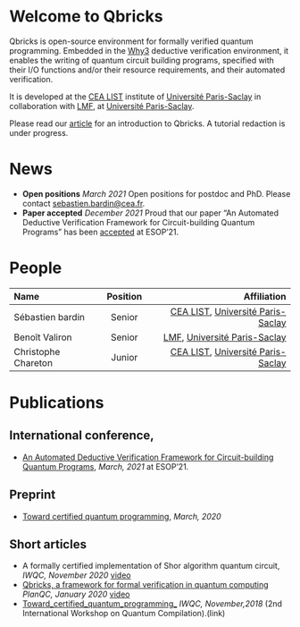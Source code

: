 # Welcome to Qbricks

Qbricks is open-source environment for formally verified quantum programming. Embedded in the [Why3](http://why3.lri.fr/) deductive verification environment, it enables the writing of quantum circuit building programs, specified with their I/O functions and/or their resource requirements, and their automated verification.

It is developed at the [CEA LIST](http://www-list.cea.fr/en/) institute of [Université Paris-Saclay](https://www.universite-paris-saclay.fr/en) in collaboration with [LMF](https://lmf-paris-saclay.fr/newsite/), at  [Université Paris-Saclay](https://www.universite-paris-saclay.fr/en).

Please read our [article](https://github.com/Qbricks/qbricks.github.io/files/6414263/final--ESOP-2021.pdf) for an introduction to Qbricks. A tutorial redaction is under progress.


# News 

- **Open positions**         _March 2021_  Open positions for postdoc and PhD. Please contact sebastien.bardin@cea.fr.
- **Paper accepted**        _December 2021_  Proud that our paper “An Automated Deductive Verification Framework for Circuit-building Quantum Programs” has been [accepted](https://github.com/Qbricks/qbricks.github.io/files/6414263/final--ESOP-2021.pdf) at ESOP’21.


# People

| Name      |     Position     |        Affiliation |
| :------------ | :-------------: | -------------: |
| Sébastien bardin      |     Senior     |   [CEA LIST](http://www-list.cea.fr/en/), [Université Paris-Saclay](https://www.universite-paris-saclay.fr/en) |
| Benoît Valiron   |   Senior   |  [LMF](https://lmf-paris-saclay.fr/newsite/), [Université Paris-Saclay](https://www.universite-paris-saclay.fr/en) |
| Christophe Chareton        |     Junior      |  [CEA LIST](http://www-list.cea.fr/en/), [Université Paris-Saclay](https://www.universite-paris-saclay.fr/en) |

# Publications

## International conference,

- [An Automated Deductive Verification Framework for Circuit-building Quantum Programs](https://github.com/Qbricks/qbricks.github.io/files/6414263/final--ESOP-2021.pdf), _March, 2021_ at ESOP’21.

## Preprint 

- [Toward certified quantum programming](https://github.com/Qbricks/qbricks.github.io/files/6415756/2003.05841v1.pdf), _March, 2020_

## Short articles

- A formally certified implementation of Shor algorithm quantum circuit, _IWQC, November 2020_ 
[video](https://www.youtube.com/watch?v=HKlCr5ulTh0&ab_channel=CambridgeQuantumComputing)
- [Qbricks, a framework for formal verification in quantum
computing](https://github.com/Qbricks/qbricks.github.io/files/6415909/Qbricks_Planqc.7.pdf)  _PlanQC, January 2020_ [video](https://www.youtube.com/watch?v=_6EhDf5IDuw&ab_channel=ACMSIGPLAN)
- [Toward_certified_quantum_programming_](https://github.com/Qbricks/qbricks.github.io/files/6415879/Toward_certified_quantum_programming_This_work_was_supported_by_the_French_National_Research_Agency__ANR___project_SoftQPro__ANR_17_CE25_0009.3.1.pdf)  _IWQC, November,2018_  (2nd International Workshop on Quantum Compilation).(link)
